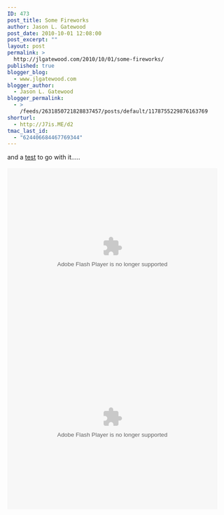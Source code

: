 ```yaml
---
ID: 473
post_title: Some Fireworks
author: Jason L. Gatewood
post_date: 2010-10-01 12:08:00
post_excerpt: ""
layout: post
permalink: >
  http://jlgatewood.com/2010/10/01/some-fireworks/
published: true
blogger_blog:
  - www.jlgatewood.com
blogger_author:
  - Jason L. Gatewood
blogger_permalink:
  - >
    /feeds/2631850721828837457/posts/default/1178755229876163769
shorturl:
  - http://J7is.ME/d2
tmac_last_id:
  - "624406684467769344"
---
```

and a <a href="http://blip.tv/play/gYQhgfrIfgI.m4v&lightbox%5Bwidth%5D=480&lightbox%5Bheight%5D=390">test</a> to go with it.....<br /><br /><embed src="http://blip.tv/play/gYQhgfrIfgI%2Em4v" type="application/x-shockwave-flash" width="480" height="390" allowscriptaccess="always" allowfullscreen="true"></embed><br /><object class width="480" height="390" codebase="http://download.macromedia.com/pub/shockwave/cabs/flash/swflash.cab#version=6,0,40,0"><param name="src" value="http://blip.tv/play/gYQhgfrIfgI%2Em4v" /><param name="allowfullscreen" value="true" /><embed type="application/x-shockwave-flash" width="480" height="390" src="http://blip.tv/play/gYQhgfrIfgI%2Em4v" allowfullscreen="true"></embed></object>